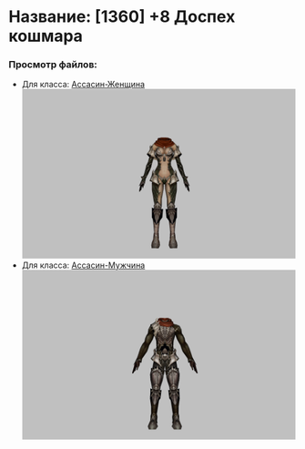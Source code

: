 # Название: [1360] +8 Доспех кошмара

### Просмотр файлов:
- Для класса: [Ассасин-Женщина](Ассасин-Женщина)
![p070003.png](Ассасин-Женщина/p070003.png)
- Для класса: [Ассасин-Мужчина](Ассасин-Мужчина)
![p060003.png](Ассасин-Мужчина/p060003.png)
